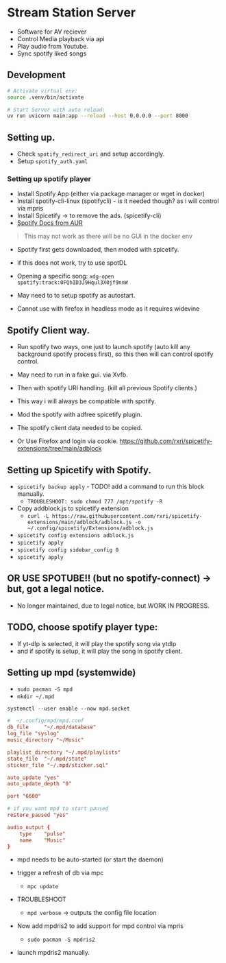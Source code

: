 # Stream Station Server

- Software for AV reciever
- Control Media playback via api
- Play audio from Youtube.
- Sync spotify liked songs


## Development

```bash
# Activate virtual env:
source .venv/bin/activate
```

```bash
# Start Server with auto reload:
uv run uvicorn main:app --reload --host 0.0.0.0 --port 8000
```

## Setting up.
- Check `spotify_redirect_uri` and setup accordingly.
- Setup `spotify_auth.yaml`


### Setting up spotify player
- Install Spotify App (either via package manager or wget in docker)
- Install spotify-cli-linux (spotifycli) - is it needed though? as i will control via mpris
- Install Spicetify -> to remove the ads. (spicetify-cli)
- [Spotify Docs from AUR](https://aur.archlinux.org/packages/spotify)

> This may not work as there will be no GUI in the docker env

- Spotify first gets downloaded, then moded with spicetify. 

- if this does not work, try to use spotDL

- Opening a specific song: `xdg-open spotify:track:0FQhID3J9Hqul3X0jf9nnW`

- May need to to setup spotify as autostart.

- Cannot use with firefox in headless mode as it requires widevine

## Spotify Client way.
- Run spotify two ways, one just to launch spotify (auto kill any background spotify process first), so this then will can control spotify control.
- May need to run in a fake gui. via Xvfb.
- Then with spotify URI handling. (kill all previous Spotify clients.)
- This way i will always be compatible with spotify.
- Mod the spotify with adfree spicetify plugin.
- The spotify client data needed to be copied. 

- Or Use Firefox and login via cookie.
https://github.com/rxri/spicetify-extensions/tree/main/adblock

## Setting up Spicetify with Spotify.
- `spicetify backup apply` - TODO! add a command to run this block manually.
    - `TROUBLESHOOT: sudo chmod 777 /opt/spotify -R`
- Copy addblock.js to spicetify extension
    - `curl -L https://raw.githubusercontent.com/rxri/spicetify-extensions/main/adblock/adblock.js -o ~/.config/spicetify/Extensions/adblock.js`
- `spicetify config extensions adblock.js`
- `spicetify apply`
- `spicetify config sidebar_config 0`
- `spicetify apply`

## OR USE SPOTUBE!! (but no spotify-connect) -> but, got a legal notice.
- No longer maintained, due to legal notice, but WORK IN PROGRESS.

## TODO, choose spotify player type:
- If yt-dlp is selected, it will play the spotify song via ytdlp
- and if spotify is setup, it will play the song in spotify client.

## Setting up mpd (systemwide)
- `sudo pacman -S mpd`
- `mkdir ~/.mpd`


`systemctl --user enable --now mpd.socket`

```conf
#  ~/.config/mpd/mpd.conf
db_file		"~/.mpd/database"
log_file "syslog"
music_directory "~/Music"

playlist_directory "~/.mpd/playlists"
state_file	"~/.mpd/state"
sticker_file "~/.mpd/sticker.sql"

auto_update "yes"
auto_update_depth "0"

port "6600"

# if you want mpd to start paused
restore_paused "yes"

audio_output {
	type	"pulse"
	name	"Music"
}
```

- mpd needs to be auto-started (or start the daemon)

- trigger a refresh of db via mpc
    - `mpc update`

- TROUBLESHOOT
    - `mpd verbose` -> outputs the config file location

- Now add mpdris2 to add support for mpd control via mpris
    - `sudo pacman -S mpdris2`

- launch mpdris2 manually.

